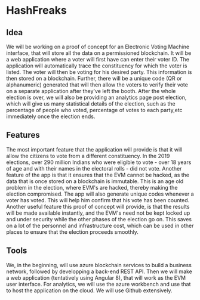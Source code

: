 # HashFreaks

## Idea

We will be working on a proof of concept for an Electronic Voting Machine interface, that will store all the data on a permissioned blockchain. It will be a web application where a voter will first have can enter their voter ID. The application will automatically trace the constituency for which the voter is listed. The voter will then be voting for his desired party. This information is then stored on a blockchain. Further, there will be a unique code (QR or alphanumeric) generated that will then allow the voters to verify their vote on a separate application after they've left the booth. After the whole election is over, we will also be providing an analytics page post election, which will give us many statistical details of the election, such as the percentage of people who voted, percentage of votes to each party,etc immediately once the election ends.

## Features 

The most important feature that the application will provide is that it will allow the citizens to vote from a different constituency. In the 2019 elections, over 290 million Indians who were eligible to vote - over 18 years of age and with their names in the electoral rolls - did not vote. Another feature of the app is that it ensures that the EVM cannot be hacked, as the data that is once stored on a blockchain is immutable. This is an age old problem in the election, where EVM's are hacked, thereby making the election compromised. The app will also generate unique codes whenever a voter has voted. This will help him confirm that his vote has been counted. Another useful feature this proof of concept will provide, is that the results will be made available instantly, and the EVM's need not be kept locked up and under security while the other phases of the election go on. This saves on a lot of the personnel and infrastructure cost, which can be used in other places to ensure that the election proceeds smoothly.

## Tools

We, in the beginning, will use azure blockchain services to build a business network, followed by developping a back-end REST API. Then we will make a web application (tentatively using Angular 8), that will work as the EVM user interface. For analytics, we will use the azure workbench and use that to host the application on the cloud. We will use Github extensively. 
